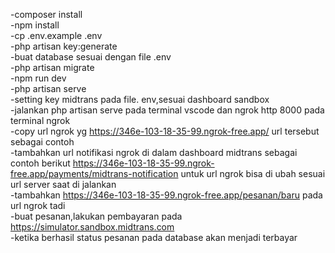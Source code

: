 -composer install<br>
-npm install<br>
-cp .env.example .env<br>
-php artisan key:generate<br>
-buat database sesuai dengan file .env<br>
-php artisan migrate<br>
-npm run dev<br>
-php artisan serve<br>
-setting key midtrans pada file. env,sesuai dashboard sandbox<br>
-jalankan php artisan serve pada terminal vscode dan ngrok http 8000 pada terminal ngrok<br>
-copy url ngrok yg https://346e-103-18-35-99.ngrok-free.app/ url tersebut sebagai contoh
<br>
-tambahkan url notifikasi ngrok di dalam dashboard midtrans sebagai contoh berikut https://346e-103-18-35-99.ngrok-free.app/payments/midtrans-notification untuk url ngrok bisa di ubah sesuai url server saat di jalankan<br>
-tambahkan https://346e-103-18-35-99.ngrok-free.app/pesanan/baru pada url ngrok tadi<br>
-buat pesanan,lakukan pembayaran pada https://simulator.sandbox.midtrans.com<br>
-ketika berhasil status pesanan pada database akan menjadi terbayar

